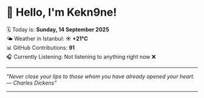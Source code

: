 # 👋 Hello, I'm Kekn9ne!

🗓️ Today is: **Sunday, 14 September 2025**  
🌤️ Weather in Istanbul: **☀️   +21°C**  
📊 GitHub Contributions: **91**  
🎧 Currently Listening: Not listening to anything right now ❌

---

_"Never close your lips to those whom you have already opened your heart. — *Charles Dickens*"_

---

